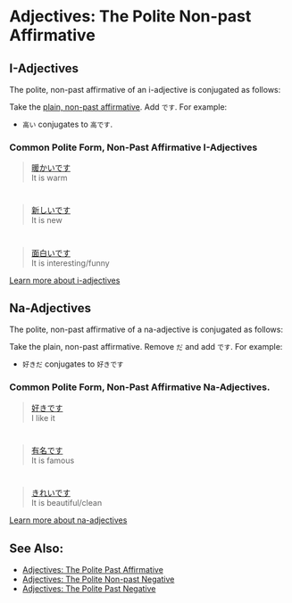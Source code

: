 # Adjectives: The Polite Non-past Affirmative

## I-Adjectives
The polite, non-past affirmative of an i-adjective is conjugated as follows:

Take the [plain, non-past affirmative](adjective-informalpastaffirmative.md). Add `です`. For example:

* `高い` conjugates to `高です`.

### Common Polite Form, Non-Past Affirmative I-Adjectives

> [暖かいです]()  
> It is warm

#

> [新しいです]()  
> It is new

#

> [面白いです]()   
> It is interesting/funny

[Learn more about i-adjectives](i-adjectives.md)

## Na-Adjectives
The polite, non-past affirmative of a na-adjective is conjugated as follows:

Take the plain, non-past affirmative. Remove `だ` and add `です`. For example:  

* `好きだ` conjugates to `好きです`

### Common Polite Form, Non-Past Affirmative Na-Adjectives.

> [好きです]()  
> I like it

#

> [有名です]()  
> It is famous

#

> [きれいです]()  
> It is beautiful/clean

[Learn more about na-adjectives](adjective-naform)

## See Also:
* [Adjectives: The Polite Past Affirmative](adjective-pastaffirmative.md)
* [Adjectives: The Polite Non-past Negative](adjective-presentaffirmative.md)
* [Adjectives: The Polite Past Negative](adjective-pastnegative.md)
